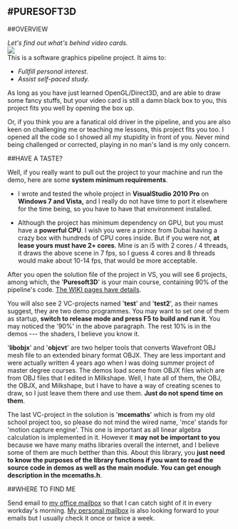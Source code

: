 #PURESOFT3D  
---
##OVERVIEW  
  
*Let's find out what's behind video cards.*  
![](https://bxxlqa.dm2302.livefilestore.com/y3mRAa5N6OhLIE7KBERHm4oiTs9JUp85BuibdCYyDdTsRIOJDXLwUh82lmVUz3dV2kGxIPz9Rzf-KbnuzZH41AjOef3Y6m8I_pvtMGL2JcPAcD61JiR_czd1bECRY6QmDltIifbbH20e3g8aMp5BZU8ow/1458875749356.jpg)  
This is a software graphics pipeline project. It aims to:  
* *Fullfill personal interest.*  
* *Assist self-paced study.*  
  
As long as you have just learned OpenGL/Direct3D, and are able to draw some fancy stuffs, but your video card is still a damn black box to you, this project fits you well by opening the box up.  
  
Or, if you think you are a fanatical old driver in the pipeline, and you are also keen on challenging me or teaching me lessons, this project fits you too. I opened all the code so I showed all my stupidity in front of you. Never mind being challenged or corrected, playing in no man's land is my only concern.  
  
##HAVE A TASTE?  
  
Well, if you really want to pull out the project to your machine and run the demo, here are some **system minimum requirements**.  
* I wrote and tested the whole project in **VisualStudio 2010 Pro** on **Windows 7 and Vista,** and I really do not have time to port it elsewhere for the time being, so you have to have that environment installed.  
  
* Although the project has minimum dependency on GPU, but you must have a **powerful CPU**. I wish you were a prince from Dubai having a crazy box with hundreds of CPU cores inside. But if you were not, **at lease yours must have 2+ cores**. Mine is an i5 with 2 cores / 4 threads, it draws the above scene in 7 fps, so I guess 4 cores and 8 threads would make about 10-14 fps, that would be more acceptable.  
  
After you open the solution file of the project in VS, you will see 6 projects, among which, the '**Puresoft3D**' is your main course, containing 90% of the pipeline's code. [The WIKI pages have details](https://github.com/CallMeZhou/Puresoft3D/wiki).  
  
You will also see 2 VC-projects named '**test**' and '**test2**', as their names suggest, they are two demo programmes. You may want to set one of them as startup, **switch to release mode and press F5 to build and run it**. You may noticed the '90%' in the above paragraph. The rest 10% is in the demos --- the shaders, I believe you know it.  
  
'**libobjx**' and '**objcvt**' are two helper tools that converts Wavefront OBJ mesh file to an extended binary format OBJX. They are less important and were actually written 4 years ago when I was doing summer project of master degree courses. The demos load scene from OBJX files which are from OBJ files that I edited in Milkshape. Well, I hate all of them, the OBJ, the OBJX, and Milkshape, but I have to have a way of creating scenes to draw, so I just leave them there and use them. **Just do not spend time on them**.  
  
The last VC-project in the solution is '**mcemaths**' which is from my old school project too, so please do not mind the wired name, 'mce' stands for 'motion capture engine'. This one is important as all linear algebra calculation is implemented in it. However it **may not be important to you** because we have many maths libraries overall the internet, and I believe some of them are much betther than this. About this library, you **just need to know the purposes of the library functions if you want to read the source code in demos as well as the main module. You can get enough description in the mcemaths.h**.  
  
##WHERE TO FIND ME  
  
Send email to [my office mailbox](mailto:chzhoubj@cn.ibm.com) so that I can catch sight of it in every workday's morning. [My personal mailbox](mailto:agedboy@sina.com) is also looking forward to your emails but I usually check it once or twice a week.